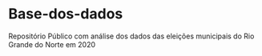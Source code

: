 # Base-dos-dados
Repositório Público com análise dos dados das eleições municipais do Rio Grande do Norte em 2020
